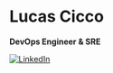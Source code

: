 # Lucas Cicco

**DevOps Engineer & SRE**

[![LinkedIn](https://img.shields.io/badge/-LinkedIn-%230077B5?style=for-the-badge&logo=linkedin&logoColor=white)](https://www.linkedin.com/in/lucas-vitor-de-cicco)
